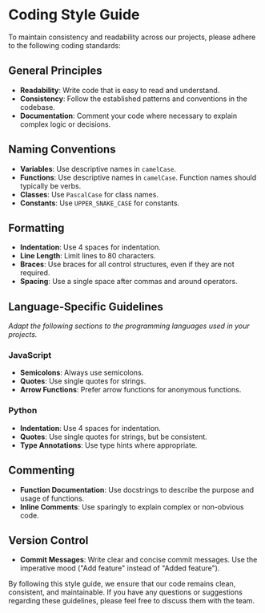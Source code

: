 # Coding Style Guide

To maintain consistency and readability across our projects, please adhere to the following coding standards:

## General Principles

- **Readability**: Write code that is easy to read and understand.
- **Consistency**: Follow the established patterns and conventions in the codebase.
- **Documentation**: Comment your code where necessary to explain complex logic or decisions.

## Naming Conventions

- **Variables**: Use descriptive names in `camelCase`.
- **Functions**: Use descriptive names in `camelCase`. Function names should typically be verbs.
- **Classes**: Use `PascalCase` for class names.
- **Constants**: Use `UPPER_SNAKE_CASE` for constants.

## Formatting

- **Indentation**: Use 4 spaces for indentation.
- **Line Length**: Limit lines to 80 characters.
- **Braces**: Use braces for all control structures, even if they are not required.
- **Spacing**: Use a single space after commas and around operators.

## Language-Specific Guidelines

*Adapt the following sections to the programming languages used in your projects.*

### JavaScript

- **Semicolons**: Always use semicolons.
- **Quotes**: Use single quotes for strings.
- **Arrow Functions**: Prefer arrow functions for anonymous functions.

### Python

- **Indentation**: Use 4 spaces for indentation.
- **Quotes**: Use single quotes for strings, but be consistent.
- **Type Annotations**: Use type hints where appropriate.

## Commenting

- **Function Documentation**: Use docstrings to describe the purpose and usage of functions.
- **Inline Comments**: Use sparingly to explain complex or non-obvious code.

## Version Control

- **Commit Messages**: Write clear and concise commit messages. Use the imperative mood ("Add feature" instead of "Added feature").

By following this style guide, we ensure that our code remains clean, consistent, and maintainable. If you have any questions or suggestions regarding these guidelines, please feel free to discuss them with the team.
